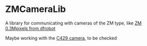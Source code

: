 ZMCameraLib
===========

A library for communicating with cameras of the ZM type, like 
[ZM 0.3Mpixels from dfrobot](http://www.dfrobot.com/wiki/index.php/0.3M_pixel_serial_JPEG_camera_module_%EF%BC%88SKU%EF%BC%9ASEN0099%EF%BC%89)

Maybe working with the [C429 camera](http://www.si-cube.com/Products/cctvequipment/24/), to be checked
